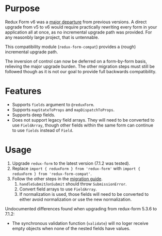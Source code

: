 # Purpose

Redux Form v6 was a [major departure](https://redux-form.com/7.1.2/docs/migrationguide.md/#inversion-of-control) from previous versions. A direct upgrade
from v5 to v6 would require practically rewriting every form in your application all at once, as no incremental upgrade path was provided. For any reasonbly large project, that is untennable.

This compatibility module (`redux-form-compat`) provides a (rough) incremental upgrade path.

The inversion of control can now be deferred on a form-by-form basis, relieving the major upgrade burden. The other migration steps must still be followed though as it is not our goal to provide full backwards compatibility.

# Features

 * Supports `fields` argument to `@reduxForm`.
 * Supports `mapStateToProps` and `mapDispatchToProps`.
 * Supports deep fields.
 * Does not support legacy field arrays. They will need to be converted to use `FieldArray`, though other fields within the same form can continue to use `fields` instead of `Field`.

# Usage

1. Upgrade `redux-form` to the latest version (7.1.2 was tested).
1. Replace `import { reduxForm } from 'redux-form'` with `import { reduxForm } from 'redux-form-compat'`.
1. Follow the other steps in the [migration guide](https://redux-form.com/7.1.2/docs/migrationguide.md/).
    1. `handleSubmit`/`onSubmit` should throw `SubmissionError`.
    1. Convert field arrays to use `FieldArray`.
    1. If normalization is used, those fields will need to be converted to either avoid normalization or use the new normalization.

Undocumented differences found when upgrading from redux-form 5.3.6 to 7.1.2:

 * The synchronous validation function (`validate`) will no loger receive empty
   objects when none of the nested fields have values.
